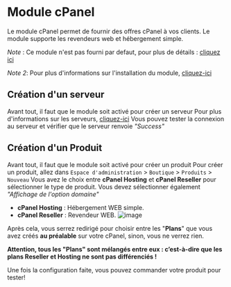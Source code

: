 # Module cPanel
Le module cPanel permet de fournir des offres cPanel à vos clients. Le module supporte les revendeurs web et hébergement simple.

*Note* : Ce module n'est pas fourni par defaut, pour plus de détails :  [cliquez ici](https://clientxcms.com/app/Cpanel)

*Note 2*: Pour plus d'informations sur l'installation du module, [cliquez-ici](https://clientxcms.com/docs/fr/modules)
## Création d'un serveur


Avant tout, il faut que le module soit activé pour créer un serveur
Pour plus d'informations sur les serveurs, [cliquez-ici](https://clientxcms.com/docs/fr/servers)
Vous pouvez tester la connexion au serveur et vérifier que le serveur renvoie *"Success"*


## Création d'un Produit

Avant tout, il faut que le module soit activé pour créer un produit
Pour créer un produit, allez dans `Espace d'administration` > `Boutique` > `Produits` > `Nouveau`
Vous avez le choix entre **cPanel Hosting** et **cPanel Reseller** pour sélectionner le type de produit.
Vous devez sélectionner également _"Affichage de l'option domaine"_

- **cPanel Hosting** : Hébergement WEB simple.
- **cPanel Reseller** : Revendeur WEB.
  ![image](https://media.discordapp.net/attachments/585094063204728832/836003300784603176/unknown.png)
  
Après cela, vous serrez redirigé pour choisir entre les "**Plans**" que vous avez créés **au préalable** sur votre cPanel, sinon, vous ne verrez rien.

**Attention, tous les "Plans" sont mélangés entre eux : c’est-à-dire que les plans Reseller et Hosting ne sont pas différenciés !**

Une fois la configuration faite, vous pouvez commander votre produit pour tester!